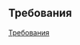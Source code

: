 ## Требования

[Требования](https://docs.google.com/document/d/1WiMeR3wGkP0X9Iy4vUhqT80hzJ_lYBPlX61XT4fsLzc/edit)
